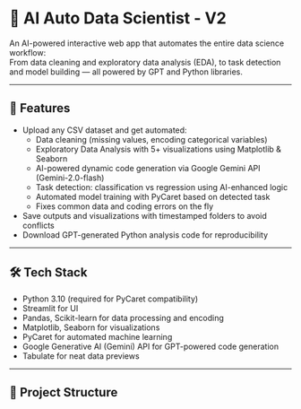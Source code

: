 # 🧠 AI Auto Data Scientist - V2

An AI-powered interactive web app that automates the entire data science workflow:  
From data cleaning and exploratory data analysis (EDA), to task detection and model building — all powered by GPT and Python libraries.

---

## 🚀 Features

- Upload any CSV dataset and get automated:
  - Data cleaning (missing values, encoding categorical variables)
  - Exploratory Data Analysis with 5+ visualizations using Matplotlib & Seaborn
  - AI-powered dynamic code generation via Google Gemini API (Gemini-2.0-flash)
  - Task detection: classification vs regression using AI-enhanced logic
  - Automated model training with PyCaret based on detected task
  - Fixes common data and coding errors on the fly
- Save outputs and visualizations with timestamped folders to avoid conflicts
- Download GPT-generated Python analysis code for reproducibility

---

## 🛠️ Tech Stack

- Python 3.10 (required for PyCaret compatibility)
- Streamlit for UI
- Pandas, Scikit-learn for data processing and encoding
- Matplotlib, Seaborn for visualizations
- PyCaret for automated machine learning
- Google Generative AI (Gemini) API for GPT-powered code generation
- Tabulate for neat data previews

---

## 📁 Project Structure
